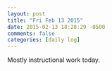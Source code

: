 ```yaml
---
layout: post
title: "Fri Feb 13 2015"
date: 2015-02-13 18:28:29 -0500
comments: false
categories: [daily log]
---
```


Mostly instructional work today.
